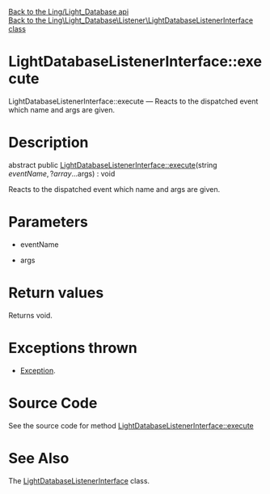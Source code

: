 [Back to the Ling/Light_Database api](https://github.com/lingtalfi/Light_Database/blob/master/doc/api/Ling/Light_Database.md)<br>
[Back to the Ling\Light_Database\Listener\LightDatabaseListenerInterface class](https://github.com/lingtalfi/Light_Database/blob/master/doc/api/Ling/Light_Database/Listener/LightDatabaseListenerInterface.md)


LightDatabaseListenerInterface::execute
================



LightDatabaseListenerInterface::execute — Reacts to the dispatched event which name and args are given.




Description
================


abstract public [LightDatabaseListenerInterface::execute](https://github.com/lingtalfi/Light_Database/blob/master/doc/api/Ling/Light_Database/Listener/LightDatabaseListenerInterface/execute.md)(string $eventName, ?array ...$args) : void




Reacts to the dispatched event which name and args are given.




Parameters
================


- eventName

    

- args

    


Return values
================

Returns void.


Exceptions thrown
================

- [Exception](http://php.net/manual/en/class.exception.php).&nbsp;







Source Code
===========
See the source code for method [LightDatabaseListenerInterface::execute](https://github.com/lingtalfi/Light_Database/blob/master/Listener/LightDatabaseListenerInterface.php#L21-L21)


See Also
================

The [LightDatabaseListenerInterface](https://github.com/lingtalfi/Light_Database/blob/master/doc/api/Ling/Light_Database/Listener/LightDatabaseListenerInterface.md) class.



